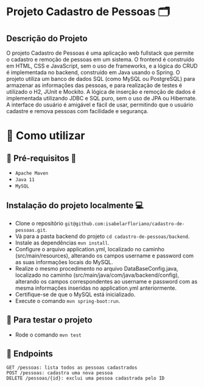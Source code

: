 #  Projeto Cadastro de Pessoas 🗂️

## Descrição do Projeto

O projeto Cadastro de Pessoas é uma aplicação web fullstack que permite o cadastro e remoção de pessoas em um sistema. O frontend é construído em HTML, CSS e JavaScript, sem o uso de frameworks, e a lógica do CRUD é implementada no backend, construído em Java usando o Spring. O projeto utiliza um banco de dados SQL (como MySQL ou PostgreSQL) para armazenar as informações das pessoas, e para realização de testes é utilizado o H2, JUnit e Mockito. A lógica de inserção e remoção de dados é implementada utilizando JDBC e SQL puro, sem o uso de JPA ou Hibernate. A interface do usuário é amigável e fácil de usar, permitindo que o usuário cadastre e remova pessoas com facilidade e segurança.

# :rotating_light: Como utilizar
## :round_pushpin: Pré-requisitos :memo:
- `Apache Maven`
- `Java 11`
- `MySQL`

## Instalação do projeto localmente :computer:

- Clone o repositório
 `git@github.com:isabelarfloriano/cadastro-de-pessoas.git`.
 - Vá para a pasta backend do projeto
 `cd cadastro-de-pessoas/backend`.
 - Instale as dependências
 `mvn install`.
 - Configure o arquivo application.yml, localizado no caminho (src/main/resources), alterando os campos username e password com as suas informações locais do MySQL.
 - Realize o mesmo procedimento no arquivo DataBaseConfig.java, localizado no caminho (src/main/java/com/java/backend/config), alterando os campos correspondentes ao username e password com as mesma informações inseridas no application.yml anteriormente.
 - Certifique-se de que o MySQL está inicializado.
 - Execute o comando
 `mvn spring-boot:run`.

## :pushpin: Para testar o projeto
-   Rode o comando
`mvn test`

## :triangular_flag_on_post: Endpoints
```
GET /pessoas: lista todos as pessoas cadastrados
POST /pessoas: cadastra uma nova pessoa
DELETE /pessoas/{id}: exclui uma pessoa cadastrada pelo ID 
